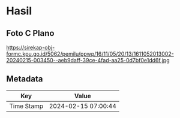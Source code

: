 # Hasil

## Foto C Plano

https://sirekap-obj-formc.kpu.go.id/5062/pemilu/ppwp/16/11/05/20/13/1611052013002-20240215-003450--aeb9daff-39ce-4fad-aa25-0d7bf0e1dd6f.jpg


## Metadata

| Key        | Value               |
| ---------- | ------------------- |
| Time Stamp | 2024-02-15 07:00:44 |



